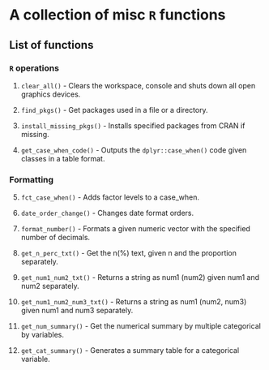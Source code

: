 # A collection of misc `R` functions 
 
 
 ## List of functions
 
 ### `R` operations
 
 1. `clear_all()` - Clears the workspace, console and shuts down all open graphics devices.
 
 2. `find_pkgs()` - Get packages used in a file or a directory.
 
 3. `install_missing_pkgs()` - Installs specified packages from CRAN if missing.
 
 4. `get_case_when_code()` - Outputs the `dplyr::case_when()` code given classes in a table format.
 
 
 ### Formatting
 
 5. `fct_case_when()` - Adds factor levels to a case_when.
 
 6. `date_order_change()` - Changes date format orders.
 
 7. `format_number()` - Formats a given numeric vector with the specified number of decimals.
 
 8. `get_n_perc_txt()` - Get the n(%) text, given n and the proportion separately.
 
 9. `get_num1_num2_txt()` - Returns a string as num1 (num2) given num1 and num2 separately.
 
 10. `get_num1_num2_num3_txt()` - Returns a string as num1 (num2, num3) given num1 and num3 separately.
 
 11. `get_num_summary()` -  Get the numerical summary by multiple categorical by variables.
 
 12. `get_cat_summary()` - Generates a summary table for a categorical variable.
